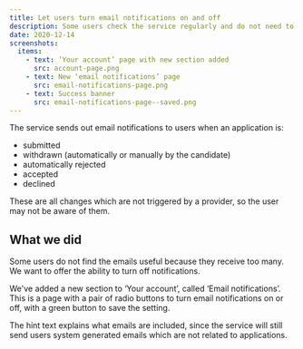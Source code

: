 ```yaml
---
title: Let users turn email notifications on and off
description: Some users check the service regularly and do not need to receive an email every time an application’s status changes. We’re going to let those users turn off notifications.
date: 2020-12-14
screenshots:
  items:
    - text: ’Your account’ page with new section added
      src: account-page.png
    - text: New ‘email notifications’ page
      src: email-notifications-page.png
    - text: Success banner
      src: email-notifications-page--saved.png
---
```


The service sends out email notifications to users when an application is:

- submitted
- withdrawn (automatically or manually by the candidate)
- automatically rejected
- accepted
- declined

These are all changes which are not triggered by a provider, so the user may not be aware of them.

## What we did

Some users do not find the emails useful because they receive too many. We want to offer the ability to turn off notifications.

We've added a new section to ‘Your account’, called ‘Email notifications’. This is a page with a pair of radio buttons to turn email notifications on or off, with a green button to save the setting.

The hint text explains what emails are included, since the service will still send users system generated emails which are not related to applications.
